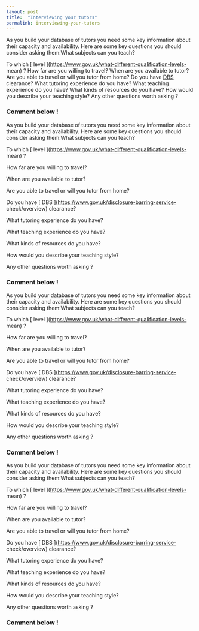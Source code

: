 ```yaml
---
layout: post
title:  "Interviewing your tutors"
permalink: interviewing-your-tutors
---
```

As you build your database of tutors you need some key information about their
capacity and availability. Here are some key questions you should consider
asking them:What subjects can you teach?

To which [ level ](https://www.gov.uk/what-different-qualification-levels-
mean) ? How far are you willing to travel? When are you available to tutor?
Are you able to travel or will you tutor from home? Do you have [ DBS
](https://www.gov.uk/disclosure-barring-service-check/overview) clearance?
What tutoring experience do you have? What teaching experience do you have?
What kinds of resources do you have? How would you describe your teaching
style? Any other questions worth asking ? 

### Comment below !



As you build your database of tutors you need some key information about their
capacity and availability. Here are some key questions you should consider
asking them:What subjects can you teach?

To which [ level ](https://www.gov.uk/what-different-qualification-levels-
mean) ?

How far are you willing to travel?

When are you available to tutor?

Are you able to travel or will you tutor from home?

Do you have [ DBS ](https://www.gov.uk/disclosure-barring-service-
check/overview) clearance?

What tutoring experience do you have?

What teaching experience do you have?

What kinds of resources do you have?

How would you describe your teaching style?

Any other questions worth asking ? 

### Comment below !



As you build your database of tutors you need some key information about their
capacity and availability. Here are some key questions you should consider
asking them:What subjects can you teach?

To which [ level ](https://www.gov.uk/what-different-qualification-levels-
mean) ?

How far are you willing to travel?

When are you available to tutor?

Are you able to travel or will you tutor from home?

Do you have [ DBS ](https://www.gov.uk/disclosure-barring-service-
check/overview) clearance?

What tutoring experience do you have?

What teaching experience do you have?

What kinds of resources do you have?

How would you describe your teaching style?

Any other questions worth asking ? 

### Comment below !



As you build your database of tutors you need some key information about their
capacity and availability. Here are some key questions you should consider
asking them:What subjects can you teach?

To which [ level ](https://www.gov.uk/what-different-qualification-levels-
mean) ?

How far are you willing to travel?

When are you available to tutor?

Are you able to travel or will you tutor from home?

Do you have [ DBS ](https://www.gov.uk/disclosure-barring-service-
check/overview) clearance?

What tutoring experience do you have?

What teaching experience do you have?

What kinds of resources do you have?

How would you describe your teaching style?

Any other questions worth asking ? 

### Comment below !
